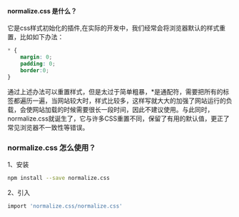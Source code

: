 #### **normalize.css 是什么？**

它是css样式初始化的插件,在实际的开发中，我们经常会将浏览器默认的样式重置，比如如下办法：

```css
* {
    margin: 0;
    padding: 0;
    border:0;
}
```

通过上述办法可以重置样式，但是太过于简单粗暴，*是通配符，需要把所有的标签都遍历一遍，当网站较大时，样式比较多，这样写就大大的加强了网站运行的负载，会使网站加载的时候需要很长一段时间，因此不建议使用。与此同时，normalize.css就诞生了，它与许多CSS重置不同，保留了有用的默认值，更正了常见浏览器不一致性等错误。

### normalize.css 怎么使用？

1、安装

```bash
npm install --save normalize.css
```

2、引入

```bash
import 'normalize.css/normalize.css'
```

